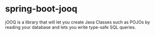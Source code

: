 # spring-boot-jooq

jOOQ is a library that will let you create Java Classes such as POJOs by reading your database and lets you write type-safe SQL queries.
